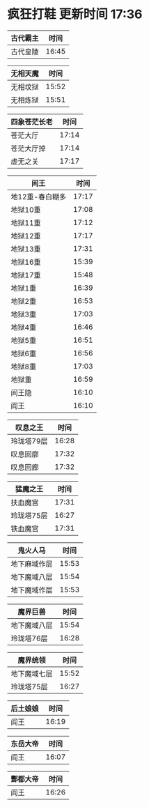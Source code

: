 # 疯狂打鞋 更新时间 17:36

| 古代霸主   | 时间    |
|--------|-------|
| 古代皇陵 | 16:45 |

| 无相天魔   | 时间    |
|--------|-------|
| 无相坟狱 | 15:52 |
| 无相炼狱 | 15:51 |

| 四象苍茫长老   | 时间    |
|--------|-------|
| 苍茫大厅 | 17:14 |
| 苍茫大厅掉 | 17:14 |
| 虚无之关 | 17:17 |

| 间王   | 时间    |
|--------|-------|
| 地12重-春白糊多 | 17:17 |
| 地狱10重 | 17:08 |
| 地狱11重 | 17:12 |
| 地狱12重 | 17:17 |
| 地狱13重 | 17:31 |
| 地狱16重 | 15:39 |
| 地狱17重 | 15:48 |
| 地狱1重 | 16:39 |
| 地狱2重 | 16:53 |
| 地狱3重 | 17:03 |
| 地狱4重 | 16:46 |
| 地狱5重 | 16:51 |
| 地狱6重 | 16:56 |
| 地狱8重 | 17:03 |
| 地狱重 | 16:59 |
| 间王隐 | 16:10 |
| 阎王 | 16:10 |

| 叹息之王   | 时间    |
|--------|-------|
| 玲珑塔79层 | 16:28 |
| 叹息回廓 | 17:32 |
| 叹息回廊 | 17:32 |

| 猛魔之王   | 时间    |
|--------|-------|
| 扶血魔宫 | 17:31 |
| 玲珑塔75层 | 16:27 |
| 铁血魔宫 | 17:31 |

| 鬼火人马   | 时间    |
|--------|-------|
| 地下麻域作层 | 15:53 |
| 地下魔域八层 | 15:54 |
| 地下魔域作层 | 15:53 |

| 魔界巨兽   | 时间    |
|--------|-------|
| 地下魔域八层 | 15:54 |
| 玲珑塔76层 | 16:28 |

| 魔界统领   | 时间    |
|--------|-------|
| 地下魔域七层 | 15:52 |
| 玲珑塔75层 | 16:27 |

| 后土娘娘   | 时间    |
|--------|-------|
| 阎王 | 16:19 |

| 东岳大帝   | 时间    |
|--------|-------|
| 阎王 | 16:07 |

| 酆都大帝   | 时间    |
|--------|-------|
| 阎王 | 16:26 |